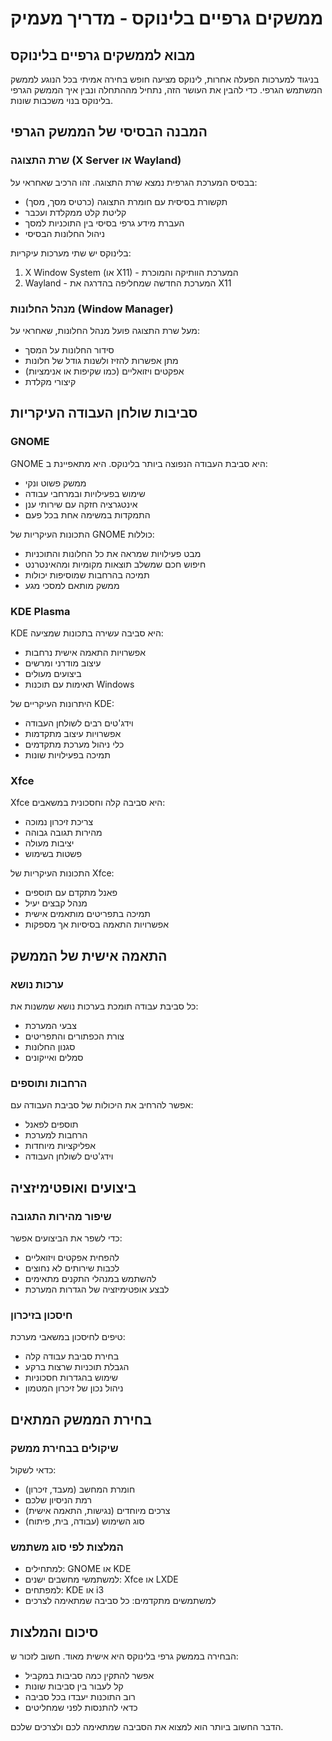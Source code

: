 # ממשקים גרפיים בלינוקס - מדריך מעמיק

## מבוא לממשקים גרפיים בלינוקס

בניגוד למערכות הפעלה אחרות, לינוקס מציעה חופש בחירה אמיתי בכל הנוגע לממשק המשתמש הגרפי. כדי להבין את העושר הזה, נתחיל מההתחלה ונבין איך הממשק הגרפי בלינוקס בנוי משכבות שונות.

## המבנה הבסיסי של הממשק הגרפי

### שרת התצוגה (X Server או Wayland)
בבסיס המערכת הגרפית נמצא שרת התצוגה. זהו הרכיב שאחראי על:
- תקשורת בסיסית עם חומרת התצוגה (כרטיס מסך, מסך)
- קליטת קלט ממקלדת ועכבר
- העברת מידע גרפי בסיסי בין התוכניות למסך
- ניהול החלונות הבסיסי

בלינוקס יש שתי מערכות עיקריות:
1. X Window System (או X11) - המערכת הוותיקה והמוכרת
2. Wayland - המערכת החדשה שמחליפה בהדרגה את X11

### מנהל החלונות (Window Manager)
מעל שרת התצוגה פועל מנהל החלונות, שאחראי על:
- סידור החלונות על המסך
- מתן אפשרות להזיז ולשנות גודל של חלונות
- אפקטים ויזואליים (כמו שקיפות או אנימציות)
- קיצורי מקלדת

## סביבות שולחן העבודה העיקריות

### GNOME
GNOME היא סביבת העבודה הנפוצה ביותר בלינוקס. היא מתאפיינת ב:
- ממשק פשוט ונקי
- שימוש בפעילויות ובמרחבי עבודה
- אינטגרציה חזקה עם שירותי ענן
- התמקדות במשימה אחת בכל פעם

התכונות העיקריות של GNOME כוללות:
- מבט פעילויות שמראה את כל החלונות והתוכניות
- חיפוש חכם שמשלב תוצאות מקומיות ומהאינטרנט
- תמיכה בהרחבות שמוסיפות יכולות
- ממשק מותאם למסכי מגע

### KDE Plasma
KDE היא סביבה עשירה בתכונות שמציעה:
- אפשרויות התאמה אישית נרחבות
- עיצוב מודרני ומרשים
- ביצועים מעולים
- תאימות עם תוכנות Windows

היתרונות העיקריים של KDE:
- וידג'טים רבים לשולחן העבודה
- אפשרויות עיצוב מתקדמות
- כלי ניהול מערכת מתקדמים
- תמיכה בפעילויות שונות

### Xfce
Xfce היא סביבה קלה וחסכונית במשאבים:
- צריכת זיכרון נמוכה
- מהירות תגובה גבוהה
- יציבות מעולה
- פשטות בשימוש

התכונות העיקריות של Xfce:
- פאנל מתקדם עם תוספים
- מנהל קבצים יעיל
- תמיכה בתפריטים מותאמים אישית
- אפשרויות התאמה בסיסיות אך מספקות

## התאמה אישית של הממשק

### ערכות נושא
כל סביבת עבודה תומכת בערכות נושא שמשנות את:
- צבעי המערכת
- צורת הכפתורים והתפריטים
- סגנון החלונות
- סמלים ואייקונים

### הרחבות ותוספים
אפשר להרחיב את היכולות של סביבת העבודה עם:
- תוספים לפאנל
- הרחבות למערכת
- אפליקציות מיוחדות
- וידג'טים לשולחן העבודה

## ביצועים ואופטימיזציה

### שיפור מהירות התגובה
כדי לשפר את הביצועים אפשר:
- להפחית אפקטים ויזואליים
- לכבות שירותים לא נחוצים
- להשתמש במנהלי התקנים מתאימים
- לבצע אופטימיזציה של הגדרות המערכת

### חיסכון בזיכרון
טיפים לחיסכון במשאבי מערכת:
- בחירת סביבת עבודה קלה
- הגבלת תוכניות שרצות ברקע
- שימוש בהגדרות חסכוניות
- ניהול נכון של זיכרון המטמון

## בחירת הממשק המתאים

### שיקולים בבחירת ממשק
כדאי לשקול:
- חומרת המחשב (מעבד, זיכרון)
- רמת הניסיון שלכם
- צרכים מיוחדים (נגישות, התאמה אישית)
- סוג השימוש (עבודה, בית, פיתוח)

### המלצות לפי סוג משתמש
- למתחילים: GNOME או KDE
- למשתמשי מחשבים ישנים: Xfce או LXDE
- למפתחים: KDE או i3
- למשתמשים מתקדמים: כל סביבה שמתאימה לצרכים

## סיכום והמלצות

הבחירה בממשק גרפי בלינוקס היא אישית מאוד. חשוב לזכור ש:
- אפשר להתקין כמה סביבות במקביל
- קל לעבור בין סביבות שונות
- רוב התוכנות יעבדו בכל סביבה
- כדאי להתנסות לפני שמחליטים

הדבר החשוב ביותר הוא למצוא את הסביבה שמתאימה לכם ולצרכים שלכם.
